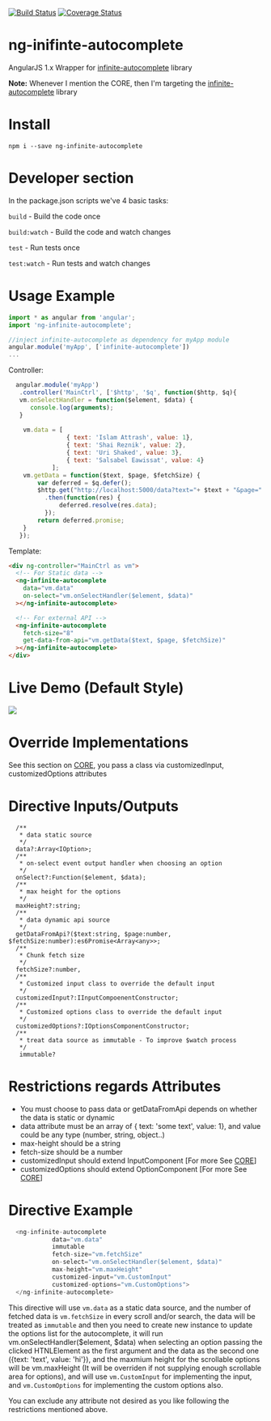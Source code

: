 [![Build Status](https://travis-ci.org/Attrash-Islam/ng-infinite-autocomplete.svg?branch=master)](https://travis-ci.org/Attrash-Islam/ng-infinite-autocomplete)    [![Coverage Status](https://coveralls.io/repos/github/Attrash-Islam/ng-infinite-autocomplete/badge.svg?branch=master)](https://coveralls.io/github/Attrash-Islam/ng-infinite-autocomplete?branch=master)

# ng-inifinte-autocomplete

AngularJS 1.x Wrapper for <a href="https://github.com/Attrash-Islam/infinite-autocomplete">infinite-autocomplete</a> library

<b>Note:</b> Whenever I mention the CORE, then I'm targeting the <a href="https://github.com/Attrash-Islam/infinite-autocomplete">infinite-autocomplete</a> library

# Install

```
npm i --save ng-infinite-autocomplete
```

# Developer section

In the package.json scripts we've 4 basic tasks:

`build` - Build the code once

`build:watch` - Build the code and watch changes

`test` - Run tests once

`test:watch` - Run tests and watch changes

# Usage Example

```js
import * as angular from 'angular';
import 'ng-infinite-autocomplete';

//inject infinite-autocomplete as dependency for myApp module
angular.module('myApp', ['infinite-autocomplete'])
...
```

Controller:
```js
  angular.module('myApp')
   .controller('MainCtrl', ['$http', '$q', function($http, $q){
   vm.onSelectHandler = function($element, $data) {
      console.log(arguments);
   }
   
    vm.data = [
                { text: 'Islam Attrash', value: 1},
                { text: 'Shai Reznik', value: 2},
                { text: 'Uri Shaked', value: 3},
                { text: 'Salsabel Eawissat', value: 4}
            ];
    vm.getData = function($text, $page, $fetchSize) {
        var deferred = $q.defer();
        $http.get("http://localhost:5000/data?text="+ $text + "&page=" + $page + "&fetchSize=" + $fetchSize)
          .then(function(res) {
              deferred.resolve(res.data);
          });
        return deferred.promise;
    }
   });
```

Template:
```html
<div ng-controller="MainCtrl as vm">
  <!-- For Static data -->
  <ng-infinite-autocomplete
    data="vm.data"
    on-select="vm.onSelectHandler($element, $data)"
  ></ng-infinite-autocomplete>

  <!-- For external API -->
  <ng-infinite-autocomplete
    fetch-size="8"
    get-data-from-api="vm.getData($text, $page, $fetchSize)"
  ></ng-infinite-autocomplete>
</div>
```

# Live Demo (Default Style)

<img src="https://cdn.rawgit.com/Attrash-Islam/assets/749035d3/infi-basic.gif" />

# Override Implementations

See this section on <a href="https://github.com/Attrash-Islam/infinite-autocomplete">CORE</a>, you pass a class via customizedInput, customizedOptions attributes

# Directive Inputs/Outputs

```
  /**
   * data static source
   */
  data?:Array<IOption>;
  /**
   * on-select event output handler when choosing an option
   */
  onSelect?:Function($element, $data);
  /**
   * max height for the options
   */
  maxHeight?:string;
  /**
   * data dynamic api source
   */
  getDataFromApi?($text:string, $page:number, $fetchSize:number):es6Promise<Array<any>>;
  /**
   * Chunk fetch size
   */
  fetchSize?:number,
  /**
   * Customized input class to override the default input
   */
  customizedInput?:IInputCompoenentConstructor;
  /**
   * Customized options class to override the default input
   */
  customizedOptions?:IOptionsComponentConstructor;
  /**
   * treat data source as immutable - To improve $watch process
   */
   immutable?
```

# Restrictions regards Attributes
- You must choose to pass data or getDataFromApi depends on whether the data is static or dynamic
- data attribute must be an array of { text: 'some text', value: 1}, and value could be any type (number, string, object..)
- max-height should be a string
- fetch-size should be a number
- customizedInput should extend InputComponent [For more See <a href="https://github.com/Attrash-Islam/infinite-autocomplete">CORE</a>]
- customizedOptions should extend OptionComponent [For more See <a href="https://github.com/Attrash-Islam/infinite-autocomplete">CORE</a>]


# Directive Example

```js
  <ng-infinite-autocomplete
            data="vm.data"
            immutable
            fetch-size="vm.fetchSize"
            on-select="vm.onSelectHandler($element, $data)"
            max-height="vm.maxHeight"
            customized-input="vm.CustomInput"
            customized-options="vm.CustomOptions">
  </ng-infinite-autocomplete>
```
This directive will use `vm.data` as a static data source, and the number of fetched data is `vm.fetchSize` in every scroll and/or search, the data will be treated as `immutable` and then you need to create new instance to update the options list for the autocomplete, it will run vm.onSelectHandler($element, $data) when selecting an option passing the clicked HTNLElement as the first argument and the data as the second one ({text: 'text', value: 'hi'}), and the maxmium height for the scrollable options will be vm.maxHeight (It will be overriden if not supplying enough scrollable area for options), and will use `vm.CustomInput` for implementing the input, and `vm.CustomOptions` for implementing the custom options also.

You can exclude any attribute not desired as you like following the restrictions mentioned above.

